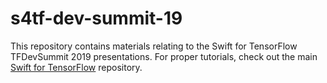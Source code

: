 # s4tf-dev-summit-19

This repository contains materials relating to the Swift for TensorFlow
TFDevSummit 2019 presentations. For proper tutorials, check out the main
[Swift for TensorFlow](https://github.com/tensorflow/swift) repository.
